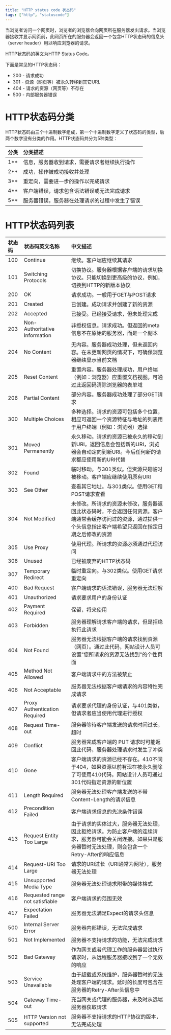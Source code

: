 ```yaml
---
title: "HTTP status code 状态码"
tags: ["http", "statuscode"]
---
```

当浏览者访问一个网页时，浏览者的浏览器会向网页所在服务器发出请求。当浏览器接收并显示网页前，此网页所在的服务器会返回一个包含HTTP状态码的信息头（server header）用以响应浏览器的请求。

HTTP状态码的英文为HTTP Status Code。

下面是常见的HTTP状态码：

- 200 - 请求成功
- 301 - 资源（网页等）被永久转移到其它URL
- 404 - 请求的资源（网页等）不存在
- 500 - 内部服务器错误

# HTTP状态码分类

HTTP状态码由三个十进制数字组成，第一个十进制数字定义了状态码的类型，后两个数字没有分类的作用。HTTP状态码共分为5种类型：

|分类|	分类描述|
|:---|:---------|
|1**|	信息，服务器收到请求，需要请求者继续执行操作|
|2**|	成功，操作被成功接收并处理|
|3**|	重定向，需要进一步的操作以完成请求|
|4**|	客户端错误，请求包含语法错误或无法完成请求|
|5**|	服务器错误，服务器在处理请求的过程中发生了错误|

# HTTP状态码列表

|状态码 |状态码英文名称 |	中文描述|
|:------|:-------------|:--------|
|100|	Continue|	继续。客户端应继续其请求|
|101|	Switching Protocols|	切换协议。服务器根据客户端的请求切换协议。只能切换到更高级的协议，例如，切换到HTTP的新版本协议|
|200|	OK|	请求成功。一般用于GET与POST请求|
|201|	Created|	已创建。成功请求并创建了新的资源|
|202|	Accepted|	已接受。已经接受请求，但未处理完成|
|203|	Non-Authoritative Information|	非授权信息。请求成功。但返回的meta信息不在原始的服务器，而是一个副本|
|204|	No Content|	无内容。服务器成功处理，但未返回内容。在未更新网页的情况下，可确保浏览器继续显示当前文档|
|205|	Reset Content|	重置内容。服务器处理成功，用户终端（例如：浏览器）应重置文档视图。可通过此返回码清除浏览器的表单域|
|206|	Partial Content|	部分内容。服务器成功处理了部分GET请求|
|300|	Multiple Choices|	多种选择。请求的资源可包括多个位置，相应可返回一个资源特征与地址的列表用于用户终端（例如：浏览器）选择|
|301|	Moved Permanently|	永久移动。请求的资源已被永久的移动到新URI，返回信息会包括新的URI，浏览器会自动定向到新URI。今后任何新的请求都应使用新的URI代替|
|302|	Found|	临时移动。与301类似。但资源只是临时被移动。客户端应继续使用原有URI|
|303|	See Other|	查看其它地址。与301类似。使用GET和POST请求查看|
|304|	Not Modified|	未修改。所请求的资源未修改，服务器返回此状态码时，不会返回任何资源。客户端通常会缓存访问过的资源，通过提供一个头信息指出客户端希望只返回在指定日期之后修改的资源|
|305|	Use Proxy|	使用代理。所请求的资源必须通过代理访问|
|306|	Unused|	已经被废弃的HTTP状态码|
|307|	Temporary Redirect|	临时重定向。与302类似。使用GET请求重定向|
|400|	Bad Request|	客户端请求的语法错误，服务器无法理解|
|401|	Unauthorized|	请求要求用户的身份认证|
|402|	Payment Required|	保留，将来使用|
|403|	Forbidden|	服务器理解请求客户端的请求，但是拒绝执行此请求|
|404|	Not Found|	服务器无法根据客户端的请求找到资源（网页）。通过此代码，网站设计人员可设置"您所请求的资源无法找到"的个性页面|
|405|	Method Not Allowed|	客户端请求中的方法被禁止|
|406|	Not Acceptable|	服务器无法根据客户端请求的内容特性完成请求|
|407|	Proxy Authentication Required|	请求要求代理的身份认证，与401类似，但请求者应当使用代理进行授权|
|408|	Request Time-out|	服务器等待客户端发送的请求时间过长，超时|
|409|	Conflict|	服务器完成客户端的 PUT 请求时可能返回此代码，服务器处理请求时发生了冲突|
|410|	Gone|	客户端请求的资源已经不存在。410不同于404，如果资源以前有现在被永久删除了可使用410代码，网站设计人员可通过301代码指定资源的新位置|
|411|	Length Required|	服务器无法处理客户端发送的不带Content-Length的请求信息|
|412|	Precondition Failed|	客户端请求信息的先决条件错误|
|413|	Request Entity Too Large|	由于请求的实体过大，服务器无法处理，因此拒绝请求。为防止客户端的连续请求，服务器可能会关闭连接。如果只是服务器暂时无法处理，则会包含一个Retry-After的响应信息|
|414|	Request-URI Too Large|	请求的URI过长（URI通常为网址），服务器无法处理|
|415|	Unsupported Media Type|	服务器无法处理请求附带的媒体格式|
|416|	Requested range not satisfiable|	客户端请求的范围无效|
|417|	Expectation Failed|	服务器无法满足Expect的请求头信息|
|500|	Internal Server Error|	服务器内部错误，无法完成请求|
|501|	Not Implemented|	服务器不支持请求的功能，无法完成请求|
|502|	Bad Gateway|	作为网关或者代理工作的服务器尝试执行请求时，从远程服务器接收到了一个无效的响应|
|503|	Service Unavailable|	由于超载或系统维护，服务器暂时的无法处理客户端的请求。延时的长度可包含在服务器的Retry-After头信息中|
|504|	Gateway Time-out|	充当网关或代理的服务器，未及时从远端服务器获取请求|
|505|	HTTP Version not supported|	服务器不支持请求的HTTP协议的版本，无法完成处理|
